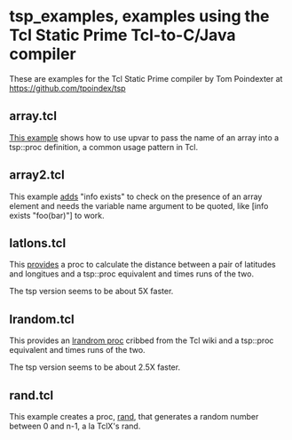 # tsp_examples, examples using the Tcl Static Prime Tcl-to-C/Java compiler

These are examples for the Tcl Static Prime compiler by Tom Poindexter at https://github.com/tpoindex/tsp

## array.tcl

[This example](https://github.com/flightaware/tsp_examples/blob/master/array.tcl) shows how to use upvar to pass the name of an array into a tsp::proc definition, a common usage pattern in Tcl.

## array2.tcl

This example [adds](https://github.com/flightaware/tsp_examples/blob/master/array2.tcl) "info exists" to check on the presence of an array element and needs the variable name argument to be quoted, like [info exists "foo(bar)"] to work.

## latlons.tcl

This [provides](https://github.com/flightaware/tsp_examples/blob/master/latlons.tcl) a proc to calculate the distance between a pair of latitudes and longitues and a tsp::proc equivalent and times runs of the two.

The tsp version seems to be about 5X faster.


## lrandom.tcl

This provides an [lrandrom proc](https://github.com/flightaware/tsp_examples/blob/master/lrandom.tcl) cribbed from the Tcl wiki and a tsp::proc equivalent and times runs of the two.

The tsp version seems to be about 2.5X faster.

## rand.tcl

This example creates a proc, [rand](https://github.com/flightaware/tsp_examples/blob/master/rand.tcl), that generates a random number between 0 and n-1, a la TclX's rand.


